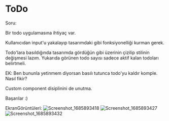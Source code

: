 # ToDo

Soru:

Bir todo uygulamasına ihtiyaç var.

Kullanıcıdan input'u yakalayıp tasarımdaki gibi fonksiyonelliği kurman gerek.

Todo'lara basıldığında tasarımda gördüğün gibi üzerinin çizilip stilinin değişmesi lazım.
Yukarıda görünen todo sayısı sadece aktif kalan todoları belirtmeli.

EK: Ben bununla yetinmem diyorsan basılı tutunca todo'yu kaldır komple. Nasıl fikir?

Custom component disiplinini de unutma.

Başarılar :)

EkranGörüntüleri:
![Screenshot_1685893418](https://github.com/yusufcandmrz/to-do/assets/93606208/82a040bd-7aaa-4b72-a6a5-acc505831cee)
![Screenshot_1685893427](https://github.com/yusufcandmrz/to-do/assets/93606208/f9c39322-7e69-471d-8c23-f3261e01875b)
![Screenshot_1685893432](https://github.com/yusufcandmrz/to-do/assets/93606208/60e1a3c5-6a70-4b10-90bc-a34fec311f58)
